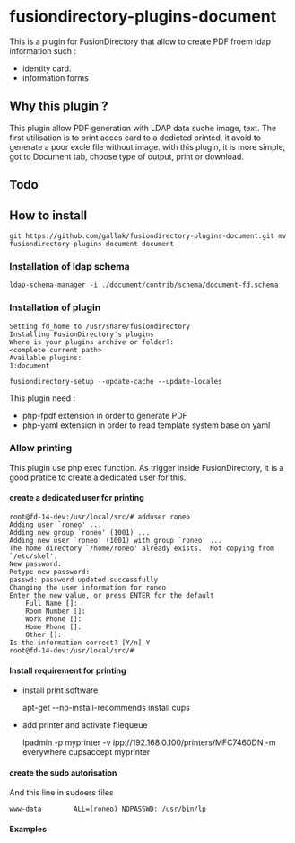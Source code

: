 # fusiondirectory-plugins-document

This is a plugin for FusionDirectory that allow to create PDF froem ldap information such :
  - identity card.
  - information forms


## Why this plugin ?

This plugin allow PDF generation with LDAP data suche image, text.
The first utilisation is to print acces card to a dedicted printed, it avoid to generate a poor excle file without image.
with this plugin, it is more simple, got to Document tab, choose type of output, print or download.

## Todo

## How to install

`git https://github.com/gallak/fusiondirectory-plugins-document.git
mv fusiondirectory-plugins-document document`

### Installation of ldap schema

`ldap-schema-manager -i ./document/contrib/schema/document-fd.schema`

### Installation of plugin

```fusiondirectory-setup --set-fd_home=/usr/local/share/fusiondirectory --install-plugins
Setting fd_home to /usr/share/fusiondirectory
Installing FusionDirectory's plugins
Where is your plugins archive or folder?:
<complete current path>            
Available plugins:
1:document

fusiondirectory-setup --update-cache --update-locales
```

This plugin need :
  * php-fpdf extension in order to generate PDF
  * php-yaml extension in order to read template system base on yaml

### Allow  printing

This plugin use php exec function.
As trigger inside FusionDirectory, it is a good pratice to create a dedicated user for this.

#### create a dedicated user for printing

    root@fd-14-dev:/usr/local/src/# adduser roneo
    Adding user `roneo' ...
    Adding new group `roneo' (1001) ...
    Adding new user `roneo' (1001) with group `roneo' ...
    The home directory `/home/roneo' already exists.  Not copying from `/etc/skel'.
    New password: 
    Retype new password: 
    passwd: password updated successfully
    Changing the user information for roneo
    Enter the new value, or press ENTER for the default
    	Full Name []: 
    	Room Number []: 
    	Work Phone []: 
    	Home Phone []: 
    	Other []: 
    Is the information correct? [Y/n] Y
    root@fd-14-dev:/usr/local/src/# 

#### Install requirement for printing   

 * install print software

    apt-get --no-install-recommends install cups

  * add printer and activate filequeue

    lpadmin -p myprinter -v ipp://192.168.0.100/printers/MFC7460DN -m everywhere
    cupsaccept myprinter


#### create the sudo autorisation

And this line in sudoers files

    www-data        ALL=(roneo) NOPASSWD: /usr/bin/lp


#### Examples

